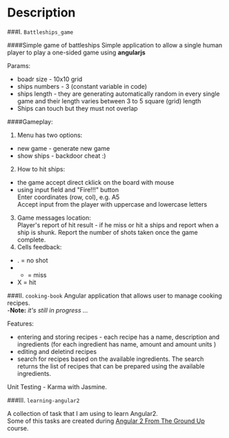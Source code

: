 Description
============

###I. `Battleships_game`

####Simple game of battleships
Simple application to allow a single human player to play a one-sided game using **angularjs**

Params:
- boadr size - 10x10 grid
- ships numbers - 3 (constant variable in code)
- ships length - they are generating automatically random in every single game and their length varies between 3 to 5 square (grid) length
- Ships can touch but they must not overlap

####Gameplay:

1. Menu has two options:
  - new game - generate new game
  - show ships - backdoor cheat :)
2. How to hit ships:
  - the game accept direct cklick on the board with mouse
  - using input field and "Fire!!!" button <br />
  Enter coordinates (row, col), e.g. A5 <br />
  Accept input from the player with uppercase and lowercase letters
3. Game messages location: <br />
  Player's report of hit result - if he miss or hit a ships and report when a ship is shunk. Report the number of shots taken once the game complete.
4. Cells feedback: <br />
  - . = no shot  <br />
  - - = miss  <br />
  - X = hit

###II. `cooking-book`
Angular application that allows user to manage cooking recipes. <br />
-**Note:**  *it's still in progress ...*

Features:

- entering and storing recipes - each recipe has a name, description and ingredients (for each ingredient has name, amount and amount units )
- editing and deletind recipes
- search for recipes based on the available ingredients. The search returns the list of recipes that can be prepared using the available ingredients.

Unit Testing - Karma with Jasmine. 

###III. `learning-angular2`

A collection of task that I am using to learn Angular2. <br />
Some of this tasks are created during [Angular 2 From The Ground Up](https://www.udemy.com/angular-2-from-the-ground-up/) course.
